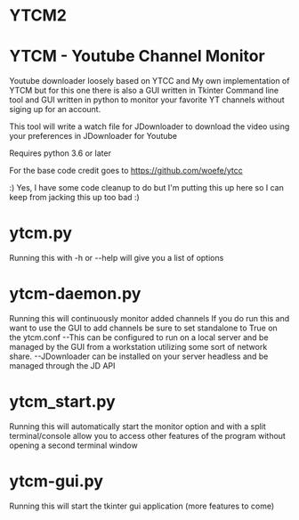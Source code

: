 # YTCM2
# YTCM - Youtube Channel Monitor
Youtube downloader loosely based on YTCC and My own implementation of YTCM but for this one there is also a GUI written in Tkinter
Command line tool and GUI written in python to monitor your favorite YT channels without siging up for an account.

This tool will write a watch file for JDownloader to download the video using your preferences in JDownloader for Youtube

Requires python 3.6 or later


For the base code credit goes to https://github.com/woefe/ytcc


:) Yes, I have some code cleanup to do but I'm putting this up here so I can keep from jacking this up too bad :)

# ytcm.py
Running this with -h or --help will give you a list of options

# ytcm-daemon.py
Running this will continuously monitor added channels
If you do run this and want to use the GUI to add channels be sure to set standalone to True on the ytcm.conf
--This can be configured to run on a local server and be managed by the GUI from a workstation utilizing some sort of network share.
--JDownloader can be installed on your server headless and be managed through the JD API


# ytcm_start.py
Running this will automatically start the monitor option and with a split terminal/console allow you to access other features of the program without opening a second terminal window

# ytcm-gui.py
Running this will start the tkinter gui application (more features to come)